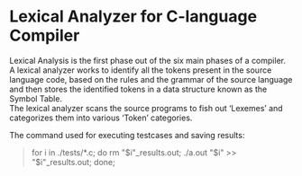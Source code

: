 # Lexical Analyzer for C-language Compiler
Lexical Analysis is the first phase out of the six main phases of a compiler.<br/>
A lexical analyzer works to identify all the tokens present in the source language code, based on the rules and the grammar of the source language and then stores the identified tokens in a data structure known as the Symbol Table.<br/> 
The lexical analyzer scans the source programs to fish out ‘Lexemes’ and categorizes them into various ‘Token’ categories.<br/>

The command used for executing testcases and saving results:</br>
> for i in ./tests/*.c; do rm "$i"_results.out; ./a.out "$i" >> "$i"_results.out; done; 